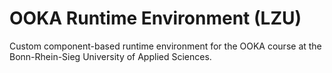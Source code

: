 # OOKA Runtime Environment (LZU)

Custom component-based runtime environment for the OOKA course at the Bonn-Rhein-Sieg University of Applied Sciences.
